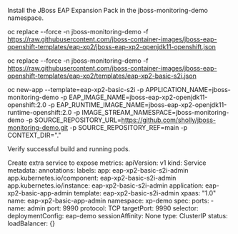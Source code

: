 Install the JBoss EAP Expansion Pack in the jboss-monitoring-demo namespace.

oc replace --force -n jboss-monitoring-demo -f https://raw.githubusercontent.com/jboss-container-images/jboss-eap-openshift-templates/eap-xp2/jboss-eap-xp2-openjdk11-openshift.json

oc replace --force -n jboss-monitoring-demo -f https://raw.githubusercontent.com/jboss-container-images/jboss-eap-openshift-templates/eap-xp2/templates/eap-xp2-basic-s2i.json

oc new-app --template=eap-xp2-basic-s2i -p APPLICATION_NAME=jboss-monitoring-demo -p EAP_IMAGE_NAME=jboss-eap-xp2-openjdk11-openshift:2.0 -p EAP_RUNTIME_IMAGE_NAME=jboss-eap-xp2-openjdk11-runtime-openshift:2.0 -p IMAGE_STREAM_NAMESPACE=jboss-monitoring-demo -p SOURCE_REPOSITORY_URL=https://github.com/sholly/jboss-monitoring-demo.git -p SOURCE_REPOSITORY_REF=main -p CONTEXT_DIR="."


Verify successful build and running pods. 

Create extra service to expose metrics: 
apiVersion: v1
kind: Service
metadata:
  annotations:
  labels:
    app: eap-xp2-basic-s2i-admin
    app.kubernetes.io/component: eap-xp2-basic-s2i-admin
    app.kubernetes.io/instance: eap-xp2-basic-s2i-admin
    application: eap-xp2-basic-app-admin
    template: eap-xp2-basic-s2i-admin
    xpaas: "1.0"
  name: eap-xp2-basic-app-admin
  namespace: xp-demo
spec:
  ports:
    - name: admin
      port: 9990
      protocol: TCP
      targetPort: 9990
  selector:
    deploymentConfig: eap-demo
  sessionAffinity: None
  type: ClusterIP
status:
  loadBalancer: {}
